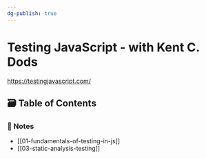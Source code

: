 ```yaml
---
dg-publish: true
---
```

# Testing JavaScript - with Kent C. Dods

<https://testingjavascript.com/>

## 🗃️ Table of Contents

### 📝 Notes

- [[01-fundamentals-of-testing-in-js]]
- [[03-static-analysis-testing]]
